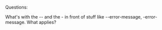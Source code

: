 Questions:

What's with the -- and the - in front of stuff like --error-message, -error-message. What applies?